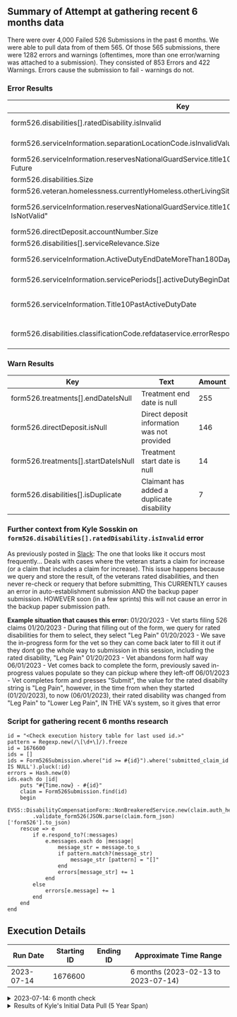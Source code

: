 ## Summary of Attempt at gathering recent 6 months data
There were over 4,000 Failed 526 Submissions in the past 6 months. We were able to pull data from of them 565. Of those 565 submissions, there were 1282 errors and warnings (oftentimes, more than one error/warning was attached to a submission). They consisted of 853 Errors and 422 Warnings. Errors cause the submission to fail - warnings do not.

### Error Results

| Key | Text | Amount |
| --- | --- | --- |
| form526.disabilities[].ratedDisability.isInvalid | The rated disability being claimed for increase was not found for Disability | 751 |
| form526.serviceInformation.separationLocationCode.isInvalidValue | The separation location code for the claimant is not a valid value | 30 |
| form526.serviceInformation.reservesNationalGuardService.title10Activation.anticipatedSeparationDate Future | title10Activation.anticipatedSeparationDate.Future | 28 |
| form526.disabilities.Size | size must be between 1 and 150 | 14 |
| form526.veteran.homelessness.currentlyHomeless.otherLivingSituation.Size | size must be between 1 and 500 | 11 |
| form526.serviceInformation.reservesNationalGuardService.title10Activation.anticipatedSeparationDate IsNotValid"| a few examples: "Invalid value: 2023-02-29", "Invalid value: 2013-06-31", "Invalid value: 2005-02-29 | 7 |
| form526.directDeposit.accountNumber.Size | size must be between 4 and 17 | 6 |
| form526.disabilities[].serviceRelevance.Size | size must be between 1 and 500 | 2 |
| form526.serviceInformation.ActiveDutyEndDateMoreThan180Days | Service members cannot submit a claim until they are within 180 days of their separation date | 1 |
| form526.serviceInformation.servicePeriods[].activeDutyBeginDate | The active duty start date cannot be prior to the claimants 13th birthday | 1 |
| form526.serviceInformation.Title10PastActiveDutyDate | The Title 10 Activation Date for a claimant currently activated in the Reserves or National Guard is a future date | 1 |
| form526.disabilities.classificationCode.refdataservice.errorResponse | The Reference Data Service was unable to verify the classification code for the disability returned an error response | 1 |

### Warn Results

| Key | Text | Amount |
| --- | --- | --- |
| form526.treatments[].endDateIsNull | Treatment end date is null | 255
| form526.directDeposit.isNull | Direct deposit information was not provided | 146    
| form526.treatments[].startDateIsNull | Treatment start date is null | 14
| form526.disabilities[].isDuplicate | Claimant has added a duplicate disability | 7


### Further context from Kyle Sosskin on `form526.disabilities[].ratedDisability.isInvalid` error

As previously posted in [Slack](https://dsva.slack.com/archives/C04KW0B46N5/p1680098885816749):
The one that looks like it occurs most frequently...
Deals with cases where the veteran starts a claim for increase (or a claim that includes a claim for increase).
This issue happens because we query and store the result, of the veterans rated disabilities, and then never re-check or requery that before submitting, This CURRENTLY causes an error in auto-establishment submission AND the backup paper submission. HOWEVER soon (in a few sprints) this will not cause an error in the backup paper submission path.

**Example situation that causes this error:**
01/20/2023 - Vet starts filing 526 claims
01/20/2023 - During that filling out of the form, we query for rated disabilities for them to select, they select "Leg Pain"
01/20/2023 - We save the in-progress form for the vet so they can come back later to fill it out if they dont go the whole way to submission in this session, including the rated disability, "Leg Pain"
01/20/2023 - Vet abandons form half way
06/01/2023 - Vet comes back to complete the form, previously saved in-progress values populate so they can pickup where they left-off
06/01/2023 - Vet completes form and presses "Submit", the value for the rated disabilty string is "Leg Pain", however, in the time from when they started (01/20/2023), to now (06/01/2023), their rated disability was changed from "Leg Pain" to "Lower Leg Pain", IN THE VA's system, so it gives that error


### Script for gathering recent 6 months research
```
id = "<Check execution history table for last used id.>" 
pattern = Regexp.new(/\[\d+\]/).freeze
id = 1676600
ids = []
ids = Form526Submission.where("id >= #{id}").where('submitted_claim_id IS NULL').pluck(:id)
errors = Hash.new(0)
ids.each do |id|
    puts "#{Time.now} - #{id}"
    claim = Form526Submission.find(id)
    begin
      EVSS::DisabilityCompensationForm::NonBreakeredService.new(claim.auth_headers)
        .validate_form526(JSON.parse(claim.form_json)['form526'].to_json)
    rescue => e
        if e.respond_to?(:messages)
            e.messages.each do |message|
                message_str = message.to_s
                if pattern.match?(message_str)
                    message_str [pattern] = "[]"
                end
                errors[message_str] += 1 
            end
        else
            errors[e.message] += 1 
        end
    end
end
```

## Execution Details
| Run Date | Starting ID | Ending ID | Approximate Time Range |
| --- | --- | --- | --- |
| 2023-07-14 | 1676600 | | 6 months (2023-02-13 to 2023-07-14) |

<details>
  <summary>2023-07-14: 6 month check</summary>

  | Key | Text | Amount |
  | --- | --- | --- |
  |form526.disabilities[].ratedDisability.isInvalid|The rated disability being claimed for increase was not found for Disability|2005|
  |form526.treatments[].endDateIsNull|Treatment end date is null|1296|
  |form526.directDeposit.isNull|Direct deposit information was not provided|274|
  |form526.serviceInformation.reservesNationalGuardService.title10Activation.anticipatedSeparationDate.Future|must be in the future|97|
  |form526.serviceInformation.Title10PastActiveDutyDate|The Title 10 Activation Date for a claimant currently activated in the Reserves or National Guard is a future date|33|
  |form526.disabilities.Size|size must be between 1 and 150|129|
  |form526.directDeposit.accountNumber.Size|size must be between 4 and 17|26|
  |form526.veteran.homelessness.homelessnessRisk.otherLivingSituation.Size|size must be between 1 and 500|14|
  |form526.disabilities[].isDuplicate|Claimant has added a duplicate disability| 44|
  |java.lang.NullPointerException|An exception occurred on the server.  The request cannot be fulfilled. [java.lang.NullPointerException]. null|7|
  |form526.serviceInformation.reservesNationalGuardService.title10Activation.anticipatedSeparationDate.IsNotValid|Invalid value: 2005-02-29|2|
  |form526.serviceInformation.separationLocationCode.isInvalidValue|The separation location code for the claimant is not a valid value|2|
  |form526.treatments[].startDateIsNull|Treatment start date is null|60|
  |form526.serviceInformation.servicePeriods[].activeDutyBeginDate|The active duty start date cannot be prior to the claimants 13th birthday|4|
  |form526.validate.load.currentDisabilities.serviceError|Error calling external service to load claimants current disabilities during Validate|1|
  |form526.disabilities[].serviceRelevance.Size|size must be between 1 and 500| 1|
  |form526.serviceInformation.ActiveDutyEndDateMoreThan180Days|Service members cannot submit a claim until they are within 180 days of their separation date|20|
  |form526.serviceInformation.ConfinementPeriodOverlap|Begin and end dates for a period of confinement overlap with the dates for another period of confinement|2|
  |form526.serviceInformation.reservesNationalGuardService.title10Activation.anticipatedSeparationDate.IsNotValid|Invalid value: 2023-11-31|2|
  |form526.serviceInformation.reservesNationalGuardService.title10Activation.anticipatedSeparationDate.IsNotValid|Invalid value: 2023-09-31|1|
  |form526.disabilities[].name|must match ([a-zA-Z0-9\\\\-'.,/\\\\(\\\\)]([a-zA-Z0-9\\\\-',. ])?)+$|25|
  |form526.serviceInformation.reservesNationalGuardService.title10Activation.anticipatedSeparationDate.IsNotValid|Invalid value: 2023-02-29|2|
  |ServiceUnavailableException|EVSS::DisabilityCompensationForm::ServiceUnavailableException|1|
</details>


<details>
  <summary>Results of Kyle's Initial Data Pull (5 Year Span)</summary>
  
  | Key | Text | Amount |
  | --- | --- | --- |
  | form.disabilities[].ratedDisability.isInvalid | The rated disability being claimed for increase was not found for Disability | 10555 |
  | form.serviceInformation.reservesNationalGuardService.titleActivation.anticipatedSeparationDate.Future | must be in the future   | 1941 |
  | form.veteran.preferredVbmsName.firstName.Pattern | "must match ""([a-zA-Z0-9-/']+( ?))+$"""   | 1930 |
  | form.veteran.currentMailingAddress.NotNull | may not be null   | 459 |
  | header.va_eauth_birthdate.isNull | Date of Birth is missing | 143 | 
  | form.treatments[].startDate.year.Pattern | "must match ""^[1-9]\d{3}$"""   | 118 |
  | form.serviceInformation.TitlePastActiveDutyDate | The Title 10 Activation Date for a claimant currently activated in the Reserves or National Guard is a future date   | 117 |
  | form.disabilities.Size | size must be between 1 and 150   | 62 |
  | form.serviceInformation.servicePeriods[].activeDutyBeginDate | The active duty start date cannot be prior to the claimants 13th birthday   | 59 |
  | form.disabilities[].disabilityActionTypeNONE.ratedDisability.isInvalid | An attempt was made to add a secondary disability to an existing rated Disability. The rated Disability could not be found   | 57 |
  | form.serviceInformation.alternateNames.AlternateNameDuplicate | Names that you served under cannot be entered more than once   | 46 |
  | form.serviceInformation.separationLocationCode.isInvalidValue | The separation location code for the claimant is not a valid value   | 46 |
  | form.standardClaim.NotNull | may not be null   | 36 |
  | form.veteran.homelessness.homelessnessRisk.otherLivingSituation.Size | size must be between 1 and 500   | 30 |
  | form.disabilities[].serviceRelevance.Size | size must be between 1 and 500   | 29 |
  | form.disabilities[].name.isInvalidSize | must be between 1 and 255 characters   | 28 |
  | form.directDeposit.accountNumber.Size | size must be between 4 and 17   | 27 |
  | form.veteran.currentMailingAddress.militaryPostOfficeTypeCode.IsNotValid | Invalid value: APO    | 24 |
  | form.veteran.currentMailingAddress.militaryPostOfficeTypeCode.IsNotValid | Invalid value: apo   | 23 |
  | form.treatments[].center.name.Pattern | "must match ""([a-zA-Z0-9""/&()\-'.,# ]([a-zA-Z0-9()\-'.,# ])?)+$"""   | 21 |
  | form.veteran.changeOfAddress.ChangeOfAddressBeginningDate | The Beginning Date can not be in the past for a temporary address   | 16 |
  | header.va_eauth_birlsfilenumber.Invalid | Size must be between 8 and 9 | 14 | 
  | form.disabilities[].specialIssues.IsNotValid | Invalid value: specialIssues   | 11 |
  | form.treatments[].TreatmentPastActiveDutyDate | The start date for a treatment record cannot be prior to the earliest period of service   | 11 |
  | form.veteran.currentMailingAddress.militaryPostOfficeTypeCode.IsNotValid | Invalid value: Apo   | 11 |
  | form.serviceInformation.ActiveDutyEndDateMoreThanDays | Service members cannot submit a claim until they are within 180 days of their separation date   | 10 |
  | form.serviceInformation.reservesNationalGuardService.titleActivation.anticipatedSeparationDate.IsNotValid | Invalid value: 2022-02-29   | 9 |
  | form.veteran.currentMailingAddress.militaryPostOfficeTypeCode.IsNotValid | Invalid value: fpo   | 9 |
  | form.veteran.currentMailingAddress.militaryPostOfficeTypeCode.IsNotValid | Invalid value: FPO    | 8 |
  | header.va_eauth_birlsfilenumber.isNull | File Number is missing | 8 | 
  | form.veteran.homelessness.pointOfContact.pointOfContactName.Pattern | "must match ""([a-zA-Z0-9-/']+( ?))*$"""   | 8 |
  | form.serviceInformation.reservesNationalGuardService.titleActivation.anticipatedSeparationDate.IsNotValid | Invalid value: 2023-02-29   | 7 |
  | form.veteran.currentlyVAEmployee.NotNull | may not be null   | 7 |
  | form.serviceInformation.ConfinementWithInServicePeriod | Your period of confinement must be within a single period of service   | 7 |
  | form.disabilities[].classificationCode.isInvalidValue | The classification code for a claimants primary disability is not a valid value   | 6 |
  | form.serviceInformation.reservesNationalGuardService.obligationTermOfServiceFromDate.IsNotValid | Invalid value: 0000-01-01   | 4 |
  | form.veteran.preferredVbmsName.lastName.Pattern | "must match ""([a-zA-Z0-9-/']+( ?))+$"""   | 4 |
  | form.serviceInformation.reservesNationalGuardService.titleActivation.anticipatedSeparationDate.IsNotValid | Invalid value: 2023-02-31   | 4 |
  | form.treatments[].StartEndDate | The startDate must be before the endDate   | 4 |
  | form.serviceInformation.reservesNationalGuardService.titleActivation.anticipatedSeparationDate.IsNotValid | Invalid value: 2001-11-31   | 3 |
  | form.disabilities[].name | "must match ([a-zA-Z0-9\-'.,/\(\)]([a-zA-Z0-9\-',. ])?)+$"   | 3 |
  | form.veteran.changeOfAddress.endingDate.IsNotValid | Invalid value: 2020-XX-01   | 2 |
  | form.veteran.currentMailingAddress.militaryPostOfficeTypeCode.IsNotValid | Invalid value: APo   | 2 |
  | form.serviceInformation.reservesNationalGuardService.titleActivation.anticipatedSeparationDate.IsNotValid | Invalid value: 2021-09-31   | 2 |
  | form.veteran.currentMailingAddress.militaryPostOfficeTypeCode.IsNotValid | Invalid value: fpo    | 2 |
  | form.serviceInformation.reservesNationalGuardService.titleActivation.anticipatedSeparationDate.IsNotValid | Invalid value: 2013-06-31   | 2 |
  | form.serviceInformation.reservesNationalGuardService.titleActivation.anticipatedSeparationDate.IsNotValid | Invalid value: 2022-04-31   | 2 |
  | form.serviceInformation.reservesNationalGuardService.titleActivation.anticipatedSeparationDate.IsNotValid | Invalid value: 2022-09-31   | 2 |
  | form.serviceInformation.servicePeriods[].activeDutyBeginDate.Past | must be in the past   | 2 |
  | form.serviceInformation.reservesNationalGuardService.titleActivation.anticipatedSeparationDate.IsNotValid | Invalid value: 2022-02-30   | 2 |
  | form.veteran.currentMailingAddress.militaryPostOfficeTypeCode.IsNotValid | Invalid value: Apo    | 2 |
  | form.veteran.homelessness.currentlyHomeless.otherLivingSituation.Size | size must be between 1 and 500   | 2 |
  | form.directDeposit.routingNumber.Pattern | "must match ""\d{9}"""   | 2 |
  | form.disabilities[].diagnosticCode.isNull | The diagnostic code for a disability being claimed for increase is missing   | 1 |
  | form.veteran.preferredVbmsName.middleName.Pattern | "must match ""([a-zA-Z0-9-/']+( ?))*$"""   | 1 |
  | form.veteran.changeOfAddress.endingDate.IsNotValid | Invalid value: 2024-XX-XX   | 1 |
</details>
